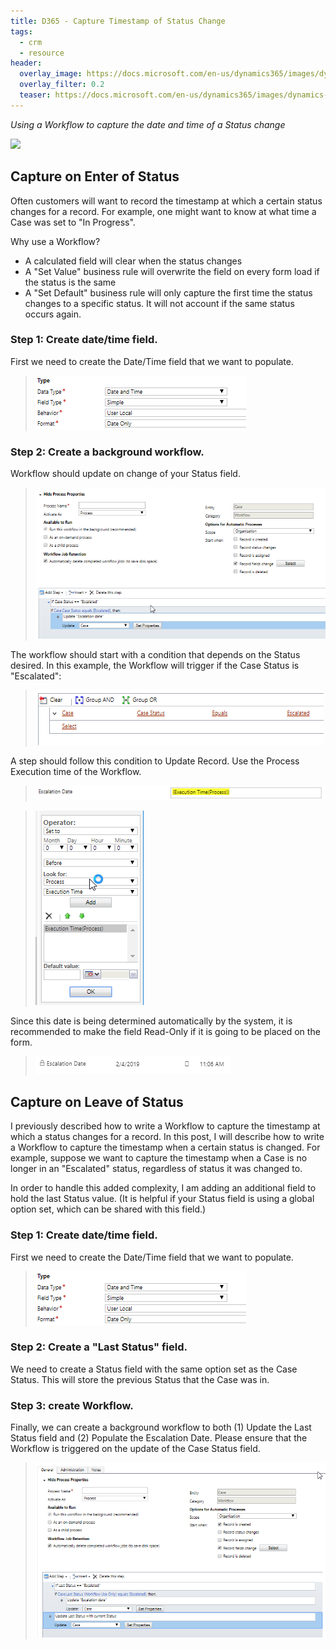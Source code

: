 ```yaml
---
title: D365 - Capture Timestamp of Status Change
tags:
  - crm
  - resource
header:
  overlay_image: https://docs.microsoft.com/en-us/dynamics365/images/dynamics-whats-new.svg
  overlay_filter: 0.2
  teaser: https://docs.microsoft.com/en-us/dynamics365/images/dynamics-whats-new.svg
---
```


*Using a Workflow to capture the date and time of a Status change*

<img src="https://www.dqglobal.com/wp-content/uploads/2017/10/microsoft-dynamics-crm-365-icon.png" width="70">

## Capture on Enter of Status

Often customers will want to record the timestamp at which a certain status changes for a record. For example, one might want to know at what time a Case was set to "In Progress". 

Why use a Workflow?
- A calculated field will clear when the status changes
- A "Set Value" business rule will overwrite the field on every form load if the status is the same
- A "Set Default" business rule will only capture the first time the status changes to a specific status. It will not account if the same status occurs again.


### Step 1: Create date/time field.

First we need to create the Date/Time field that we want to populate.

> ![posts-crm-create-date-field](/images/posts-crm-create-date-field.png)

### Step 2: Create a background workflow. 

Workflow should update on change of your Status field.

> ![posts-crm-status-workflow](/images/posts-crm-cast-status-workflow.png)

The workflow should start with a condition that depends on the Status desired. In this example, the Workflow will trigger if the Case Status is "Escalated":

> ![posts-crm-status-condition](/images/posts-crm-case-status-condition.png)

A step should follow this condition to Update Record. Use the Process Execution time of the Workflow.

> ![posts-crm-case-status-update-2](/images/posts-crm-case-status-update-2.png)

> ![posts-crm-case-status-update](/images/posts-crm-case-status-update.png)

Since this date is being determined automatically by the system, it is recommended to make the field Read-Only if it is going to be placed on the form.

> ![posts-crm-cast-status-ui](/images/posts-crm-cast-status-ui.png)



## Capture on Leave of Status

I previously described how to write a Workflow to capture the timestamp at which a status changes for a record. In this post, I will describe how to write a Workflow to capture the timestamp when a certain status is changed. For example, suppose we want to capture the timestamp when a Case is no longer in an "Escalated" status, regardless of status it was changed to. 

In order to handle this added complexity, I am adding an additional field to hold the last Status value. (It is helpful if your Status field is using a global option set, which can be shared with this field.)


### Step 1: Create date/time field.

First we need to create the Date/Time field that we want to populate.

> ![posts-crm-create-date-field](/images/posts-crm-create-date-field.png)

###  Step 2: Create a "Last Status" field.

We need to create a Status field with the same option set as the Case Status. This will store the previous Status that the Case was in. 

### Step 3: create Workflow.

Finally, we can create a background workflow to both (1) Update the Last Status field and (2) Populate the Escalation Date. Please ensure that the Workflow is triggered on the update of the Case Status field.

> ![posts-crm-case-status-last-workflow](/images/posts-crm-case-status-last-workflow.png)


